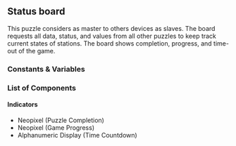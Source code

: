 ## Status board
This puzzle considers as master to others devices as slaves.
The board requests all data, status, and values from all other puzzles to keep track current states of stations.
The board shows completion, progress, and time-out of the game.  

### Constants & Variables

### List of Components
#### Indicators
- Neopixel (Puzzle Completion)
- Neopixel (Game Progress)
- Alphanumeric Display (Time Countdown)



